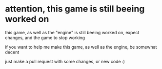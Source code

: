 <h1>
attention, this game is still beeing worked on
</h1>

this game, as well as the "engine" is still beeing worked on, expect changes, and the game to stop working

if you want to help me make this game, as well as the engine, be somewhat decent

just make a pull request with some changes, or new code :)
